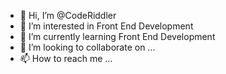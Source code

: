 - 👋 Hi, I’m @CodeRiddler
- 👀 I’m interested in Front End Development
- 🌱 I’m currently learning Front End Development
- 💞️ I’m looking to collaborate on ...
- 📫 How to reach me ...

<!---
CodeRiddler/CodeRiddler is a ✨ special ✨ repository because its `README.md` (this file) appears on your GitHub profile.
You can click the Preview link to take a look at your changes.
--->

